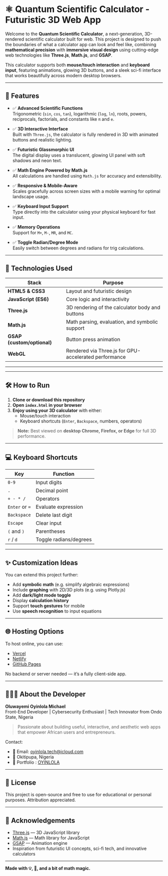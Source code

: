 # ⚛️ Quantum Scientific Calculator - Futuristic 3D Web App

Welcome to the **Quantum Scientific Calculator**, a next-generation, 3D-rendered scientific calculator built for web. This project is designed to push the boundaries of what a calculator app can look and feel like, combining **mathematical precision** with **immersive visual design** using cutting-edge web technologies like **Three.js**, **Math.js**, and **GSAP**.

This calculator supports both **mouse/touch interaction** and **keyboard input**, featuring animations, glowing 3D buttons, and a sleek sci-fi interface that works beautifully across modern desktop browsers.

---

## 🚀 Features

- ✅ **Advanced Scientific Functions**  
  Trigonometric (`sin`, `cos`, `tan`), logarithmic (`log`, `ln`), roots, powers, reciprocals, factorials, and constants like `π` and `e`.

- ✅ **3D Interactive Interface**  
  Built with `Three.js`, the calculator is fully rendered in 3D with animated buttons and realistic lighting.

- ✅ **Futuristic Glassmorphic UI**  
  The digital display uses a translucent, glowing UI panel with soft shadows and neon text.

- ✅ **Math Engine Powered by Math.js**  
  All calculations are handled using `Math.js` for accuracy and extensibility.

- ✅ **Responsive & Mobile-Aware**  
  Scales gracefully across screen sizes with a mobile warning for optimal landscape usage.

- ✅ **Keyboard Input Support**  
  Type directly into the calculator using your physical keyboard for fast input.

- ✅ **Memory Operations**  
  Support for `M+`, `M-`, `MR`, and `MC`.

- ✅ **Toggle Radian/Degree Mode**  
  Easily switch between degrees and radians for trig calculations.

---

## 🧠 Technologies Used

| Stack | Purpose |
|-------|---------|
| **HTML5 & CSS3** | Layout and futuristic design |
| **JavaScript (ES6)** | Core logic and interactivity |
| **Three.js** | 3D rendering of the calculator body and buttons |
| **Math.js** | Math parsing, evaluation, and symbolic support |
| **GSAP (custom/optional)** | Button press animation |
| **WebGL** | Rendered via Three.js for GPU-accelerated performance |

---

---

## 🛠️ How to Run

1. **Clone or download this repository**
2. **Open `index.html` in your browser**
3. **Enjoy using your 3D calculator** with either:
   - Mouse/touch interaction
   - Keyboard shortcuts (`Enter`, `Backspace`, numbers, operators)

> **Note:** Best viewed on **desktop Chrome, Firefox, or Edge** for full 3D performance.

---

## 💻 Keyboard Shortcuts

| Key | Function |
|-----|----------|
| `0-9` | Input digits |
| `.` | Decimal point |
| `+ - * /` | Operators |
| `Enter` or `=` | Evaluate expression |
| `Backspace` | Delete last digit |
| `Escape` | Clear input |
| `(` and `)` | Parentheses |
| `r` / `d` | Toggle radians/degrees |

---

## ✨ Customization Ideas

You can extend this project further:
- Add **symbolic math** (e.g. simplify algebraic expressions)
- Include **graphing** with 2D/3D plots (e.g. using Plotly.js)
- Add **dark/light mode toggle**
- Display **calculation history**
- Support **touch gestures** for mobile
- Use **speech recognition** to input equations

---

## 🌐 Hosting Options

To host online, you can use:
- [Vercel](https://vercel.com/)
- [Netlify](https://www.netlify.com/)
- [GitHub Pages](https://pages.github.com/)

No backend or server needed — it’s a fully client-side app.

---

## 👨🏽‍💻 About the Developer

**Oluwayemi Oyinlola Michael**  
Front-End Developer | Cybersecurity Enthusiast | Tech Innovator from Ondo State, Nigeria

> Passionate about building useful, interactive, and aesthetic web apps that empower African users and entrepreneurs.

Contact:
- 📧 Email: [oyinlola.tech@icloud.com](mailto:oyinlola.tech@icloud.com)
- 📍 Okitipupa, Nigeria
- 💼 Portfolio : [OYINLOLA](https://portfolio-io-ashen.vercel.app)

---

## 📜 License

This project is open-source and free to use for educational or personal purposes. Attribution appreciated.

---

## 🙌 Acknowledgements

- [Three.js](https://threejs.org/) — 3D JavaScript library
- [Math.js](https://mathjs.org/) — Math library for JavaScript
- [GSAP](https://greensock.com/gsap/) — Animation engine
- Inspiration from futuristic UI concepts, sci-fi tech, and innovative calculators

---

**Made with 💡, 🚀, and a bit of math magic.**